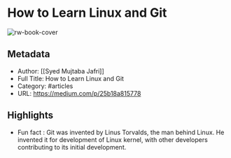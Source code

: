 # How to Learn Linux and Git

![rw-book-cover](https://readwise-assets.s3.amazonaws.com/static/images/article0.00998d930354.png)

## Metadata
- Author: [[Syed Mujtaba Jafri]]
- Full Title: How to Learn Linux and Git
- Category: #articles
- URL: https://medium.com/p/25b18a815778

## Highlights
- Fun fact : Git was invented by Linus Torvalds, the man behind Linux. He invented it for development of Linux kernel, with other developers contributing to its initial development.
